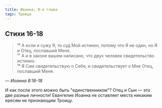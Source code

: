 ```yaml
---
title: Иоанна, 8-я глава
tags: Троица
---
```


## Стихи 16-18

> ¹⁶ А если и сужу Я, то суд Мой истинен, потому что Я не один, но Я и Отец, пославший Меня.  
> ¹⁷ А и в законе вашем написано, что двух человек свидетельство истинно.  
> ¹⁸ Я Сам свидетельствую о Себе, и свидетельствует о Мне Отец, пославший Меня.

— <cite>Иоанна&nbsp;8:16-18</cite>

И как после этого можно быть "единственником"? Отец и Сын — это две разные личности! Евангелие Иоанна не оставляет места никаким
ересям не признающим Троицу.
